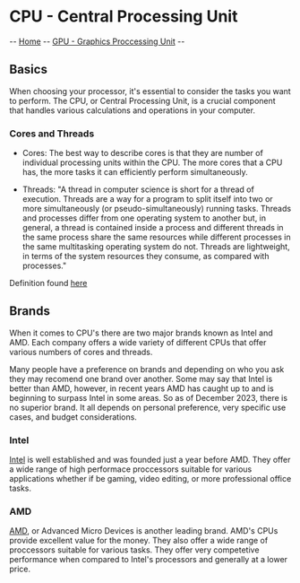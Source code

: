 # CPU - Central Processing Unit

-- [Home](index.md) -- [GPU - Graphics Proccessing Unit](gpu.md) --

## Basics
When choosing your processor, it's essential to consider the tasks you want to perform. The CPU, or Central Processing Unit, is a crucial component that handles various calculations and operations in your computer.

### Cores and Threads
- Cores: The best way to describe cores is that they are number of individual processing units within the CPU. The more cores that a CPU has, the more tasks it can efficiently perform simultaneously.

- Threads: "A thread in computer science is short for a thread of execution. Threads are a way for a program to split itself into two or more simultaneously (or pseudo-simultaneously) running tasks. Threads and processes differ from one operating system to another but, in general, a thread is contained inside a process and different threads in the same process share the same resources while different processes in the same multitasking operating system do not. Threads are lightweight, in terms of the system resources they consume, as compared with processes."

Definition found [here](https://simple.wikipedia.org/wiki/Thread_%28computer_science%29)

## Brands
When it comes to CPU's there are two major brands known as Intel and AMD. Each company offers a wide variety of different CPUs that offer various numbers of cores and threads.

Many people have a preference on brands and depending on who you ask they may recomend one brand over another. Some may say that Intel is better than AMD, however, in recent years AMD has caught up to and is beginning to surpass Intel in some areas. So as of December 2023, there is no superior brand. It all depends on personal preference, very specific use cases, and budget considerations. 

### Intel
[Intel](https://www.intel.com/content/www/us/en/homepage.html?cid=sem&source=sa360&campid=2023_ao_cbu_us_gmocoma_gmobao_awa_text-link_brand_exact_cd_Intel-Brand-SEM_3500088532_google_b2c_is_non-pbm_intel&ad_group=brand_freeform_b2b1-awa&intel_term=intel&sa360id=43700071555342085&gad_source=1&gclid=CjwKCAiAmsurBhBvEiwA6e-WPHsKFwsqb2lDD_TSQS_bxaz13uFJms4jYi6Jxl3oIZEr_FmMylgCNhoCgGcQAvD_BwE&gclsrc=aw.ds) is well established and was founded just a year before AMD. They offer a wide range of high performace proccessors suitable for various applications whether if be gaming, video editing, or more professional office tasks.

### AMD
[AMD](https://www.amd.com/en/technologies/pro-technologies?gad_source=1&gclid=CjwKCAiAmsurBhBvEiwA6e-WPKyUNl77zRRVSqON3vnL0mD2aZ3Cpvs8Q0j7ouQ0jBsYaKhijIEhcRoCs64QAvD_BwE), or Advanced Micro Devices is another leading brand. AMD's CPUs provide excellent value for the money. They also offer a wide range of proccessors suitable for various tasks. They offer very competetive performance when compared to Intel's processors and generally at a lower price. 
